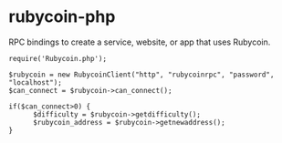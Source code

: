 rubycoin-php
============

RPC bindings to create a service, website, or app that uses Rubycoin.

```
require('Rubycoin.php');

$rubycoin = new RubycoinClient("http", "rubycoinrpc", "password", "localhost");
$can_connect = $rubycoin->can_connect();

if($can_connect>0) {
      $difficulty = $rubycoin->getdifficulty();
      $rubycoin_address = $rubycoin->getnewaddress();
}
```

